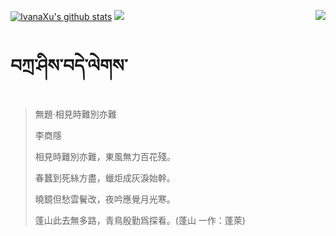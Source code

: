 [![IvanaXu's github stats](https://github-readme-stats.vercel.app/api?username=IvanaXu&show_icons=true&theme=vue-dark)](https://github.com/anuraghazra/github-readme-stats)
<img align="right" src="https://github-readme-stats.vercel.app/api/top-langs/?username=IvanaXu&langs_count=7&theme=graywhite" />
<img src="https://github-readme-stats.vercel.app/api/wakatime?username=IvanaXu&layout=compact&langs_count=6&theme=vue-dark&&custom_title=Programming Times(Jul 29 2021-)" />
# བཀྲ་ཤིས་བདེ་ལེགས་
> 無題·相見時難別亦難
> 
> 李商隱
> 
> 相見時難別亦難，東風無力百花殘。
> 
> 春蠶到死絲方盡，蠟炬成灰淚始幹。
> 
> 曉鏡但愁雲鬢改，夜吟應覺月光寒。
> 
> 蓬山此去無多路，青鳥殷勤爲探看。(蓬山 一作：蓬萊)
>